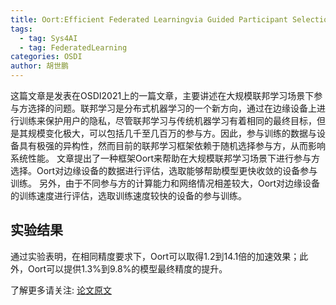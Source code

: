 ```yaml
---
title: Oort:Efficient Federated Learningvia Guided Participant Selection
tags: 
  - tag: Sys4AI
  - tag: FederatedLearning
categories: OSDI
author: 胡世鹏
---
```


这篇文章是发表在OSDI2021上的一篇文章，主要讲述在大规模联邦学习场景下参与方选择的问题。联邦学习是分布式机器学习的一个新方向，通过在边缘设备上进行训练来保护用户的隐私，尽管联邦学习与传统机器学习有着相同的最终目标，但是其规模变化极大，可以包括几千至几百万的参与方。因此，参与训练的数据与设备具有极强的异构性，然而目前的联邦学习框架依赖于随机选择参与方，从而影响系统性能。
文章提出了一种框架Oort来帮助在大规模联邦学习场景下进行参与方选择。Oort对边缘设备的数据进行评估，选取能够帮助模型更快收敛的设备参与训练。
另外，由于不同参与方的计算能力和网络情况相差较大，Oort对边缘设备的训练速度进行评估，选取训练速度较快的设备的参与训练。

## 实验结果

通过实验表明，在相同精度要求下，Oort可以取得1.2到14.1倍的加速效果；此外，Oort可以提供1.3%到9.8%的模型最终精度的提升。
 
了解更多请关注: [论文原文](https://www.usenix.org/system/files/osdi21-lai.pdf) 
